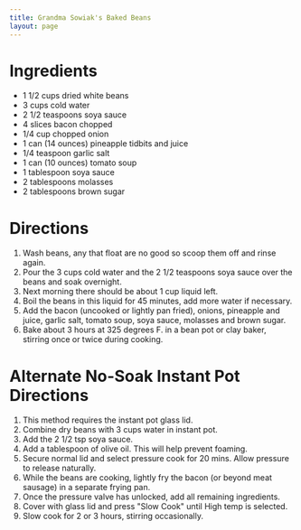 ```yaml
---
title: Grandma Sowiak's Baked Beans
layout: page
---
```



# Ingredients

* 1 1/2 cups dried white beans
* 3 cups cold water
* 2 1/2 teaspoons soya sauce
* 4 slices bacon chopped
* 1/4 cup chopped onion
* 1 can (14 ounces) pineapple tidbits and juice
* 1/4 teaspoon garlic salt
* 1 can (10 ounces) tomato soup
* 1 tablespoon soya sauce
* 2 tablespoons molasses
* 2 tablespoons brown sugar

# Directions

1. Wash beans, any that float are no good so scoop them off and rinse again.
1. Pour the 3 cups cold water and the 2 1/2 teaspoons soya sauce over the beans and soak overnight.
1. Next morning there should be about 1 cup liquid left.
1. Boil the beans in this liquid for 45 minutes, add more water if necessary.
1. Add the bacon (uncooked or lightly pan fried), onions, pineapple and juice, garlic salt, tomato soup, soya sauce, molasses and brown sugar.
1. Bake about 3 hours at 325 degrees F. in a bean pot or clay baker, stirring once or twice during cooking.


# Alternate No-Soak Instant Pot Directions

1.  This method requires the instant pot glass lid.
1.  Combine dry beans with 3 cups water in instant pot.
1.  Add the 2 1/2 tsp soya sauce.
1.  Add a tablespoon of olive oil.  This will help prevent foaming.
1.  Secure normal lid and select pressure cook for 20 mins.  Allow pressure to release naturally.
1.  While the beans are cooking, lightly fry the bacon (or beyond meat sausage) in a separate frying pan.
1.  Once the pressure valve has unlocked, add all remaining ingredients.
1.  Cover with glass lid and press "Slow Cook" until High temp is selected.
1.  Slow cook for 2 or 3 hours, stirring occasionally.
